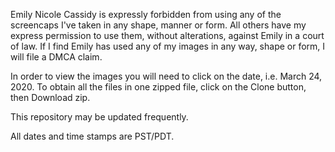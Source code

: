 Emily Nicole Cassidy is expressly forbidden from using any of the screencaps I've taken in any shape, manner or form.
All others have my express permission to use them, without alterations, against Emily in a court of law. 
If I find Emily has used any of my images in any way, shape or form, I will file a DMCA claim.

In order to view the images you will need to click on the date, i.e. March 24, 2020. 
To obtain all the files in one zipped file, click on the Clone button, then Download zip.

This repository may be updated frequently.

All dates and time stamps are PST/PDT.
